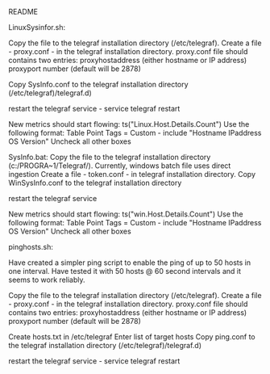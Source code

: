 README

LinuxSysinfor.sh:

Copy the file to the telegraf installation directory (/etc/telegraf).
Create a file - proxy.conf - in the telegraf installation directory. proxy.conf file should contains two entries:
proxyhostaddress (either hostname or IP address)
proxyport number (default will be 2878)

Copy SysInfo.conf to the telegraf installation directory (/etc/telegraf)/telegraf.d)

restart the telegraf service - service telegraf restart

New metrics should start flowing:
ts("Linux.Host.Details.Count")
Use the following format:
Table
Point Tags = Custom - include "Hostname IPaddress OS Version"
Uncheck all other boxes

SysInfo.bat:
Copy the file to the telegraf installation directory (c:/PROGRA~1/Telegraf/).
Currently, windows batch file uses direct ingestion
Create a file - token.conf - in telegraf installation directory.
Copy WinSysInfo.conf to the telegraf installation directory

restart the telegraf service

New metrics should start flowing:
ts("win.Host.Details.Count")
Use the following format:
Table
Point Tags = Custom - include "Hostname IPaddress OS Version"
Uncheck all other boxes

pinghosts.sh:

Have created a simpler ping script to enable the ping of up to 50 hosts in one interval. Have tested it with 50 hosts @ 60 second intervals and it seems to work reliably.

Copy the file to the telegraf installation directory (/etc/telegraf).
Create a file - proxy.conf - in the telegraf installation directory. proxy.conf file should contains two entries:
proxyhostaddress (either hostname or IP address)
proxyport number (default will be 2878)

Create hosts.txt in /etc/telegraf
Enter list of target hosts
Copy ping.conf to the telegraf installation directory (/etc/telegraf)/telegraf.d)

restart the telegraf service - service telegraf restart




